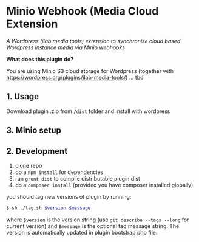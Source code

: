 # Minio Webhook (Media Cloud Extension

_A Wordpress (ilab media tools) extension to synchronise cloud based Wordpress instance media via Minio webhooks_

**What does this plugin do?**

You are using Minio S3 cloud storage for Wordpress (together with https://wordpress.org/plugins/ilab-media-tools/) ... tbd
 

## 1. Usage

Download plugin .zip from `/dist` folder and install with wordpress

## 3. Minio setup


## 2. Development


1. clone repo
2. do a `npm install` for dependencies
3. run `grunt dist` to compile distributable plugin dist
4. do a `composer install` (provided you have composer installed globally)

you should tag new versions of plugin by running:

```bash
$ sh ./tag.sh $version $message
```

where `$version` is the version string (use `git describe --tags --long` for current version) and
`$message` is the optional tag message string. The version is automatically updated in plugin bootstrap
php file.